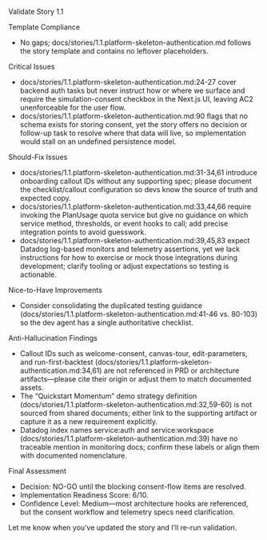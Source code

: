 Validate Story 1.1


Template Compliance

  - No gaps; docs/stories/1.1.platform-skeleton-authentication.md follows the story template and contains no leftover placeholders.

  Critical Issues

  - docs/stories/1.1.platform-skeleton-authentication.md:24-27 cover backend auth tasks but never instruct how or where we surface and require the simulation-consent checkbox in
    the Next.js UI, leaving AC2 unenforceable for the user flow.
  - docs/stories/1.1.platform-skeleton-authentication.md:90 flags that no schema exists for storing consent, yet the story offers no decision or follow-up task to resolve where
    that data will live, so implementation would stall on an undefined persistence model.

  Should-Fix Issues

  - docs/stories/1.1.platform-skeleton-authentication.md:31-34,61 introduce onboarding callout IDs without any supporting spec; please document the checklist/callout configuration
    so devs know the source of truth and expected copy.
  - docs/stories/1.1.platform-skeleton-authentication.md:33,44,66 require invoking the PlanUsage quota service but give no guidance on which service method, thresholds, or event
    hooks to call; add precise integration points to avoid guesswork.
  - docs/stories/1.1.platform-skeleton-authentication.md:39,45,83 expect Datadog log-based monitors and telemetry assertions, yet we lack instructions for how to exercise or mock
    those integrations during development; clarify tooling or adjust expectations so testing is actionable.

  Nice-to-Have Improvements

  - Consider consolidating the duplicated testing guidance (docs/stories/1.1.platform-skeleton-authentication.md:41-46 vs. 80-103) so the dev agent has a single authoritative
    checklist.

  Anti-Hallucination Findings

  - Callout IDs such as welcome-consent, canvas-tour, edit-parameters, and run-first-backtest (docs/stories/1.1.platform-skeleton-authentication.md:34,61) are not referenced in
    PRD or architecture artifacts—please cite their origin or adjust them to match documented assets.
  - The “Quickstart Momentum” demo strategy definition (docs/stories/1.1.platform-skeleton-authentication.md:32,59-60) is not sourced from shared documents; either link to the
    supporting artifact or capture it as a new requirement explicitly.
  - Datadog index names service:auth and service:workspace (docs/stories/1.1.platform-skeleton-authentication.md:39) have no traceable mention in monitoring docs; confirm these
    labels or align them with documented nomenclature.

  Final Assessment

  - Decision: NO-GO until the blocking consent-flow items are resolved.
  - Implementation Readiness Score: 6/10.
  - Confidence Level: Medium—most architecture hooks are referenced, but the consent workflow and telemetry specs need clarification.

  Let me know when you’ve updated the story and I’ll re-run validation.